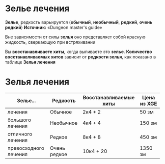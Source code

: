 # Зелье лечения

**Зелье**, редкость варьируется (**обычный**, **необычный**, **редкий**, **очень редкий**)
**Источник:** «Dungeon master's guide»

Вне зависимости от силы **зелья** оно представляет собой красную жидкость, сверкающую при встряхивании

Вы **восстанавливаете хиты**, когда выпиваете это **зелье**. **Количество восстанавливаемых хитов** зависит от **редкости зелья**, как показано в таблице **Зелья лечения**

# Зелья лечения

| Зелье...              | Редкость     | Восстанавливаемые хиты | Цена из XGE |
| --------------------- | ------------ | ---------------------- | ----------- |
| лечения               | Обычное      | 2к4 + 2                | 50 зм       |
| большого лечения      | Необычное    | 4к4 + 4                | 150 зм      |
| отличного лечения     | Редкое       | 8к4 + 8                | 450 зм      |
| превосходного лечения | Очень редкое | 10к4 + 20              | 1350 зм     |
